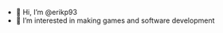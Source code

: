 - 👋 Hi, I’m @erikp93
- 👀 I’m interested in making games and software development

<!---
erikp93/erikp93 is a ✨ special ✨ repository because its `README.md` (this file) appears on your GitHub profile.
You can click the Preview link to take a look at your changes.
--->
